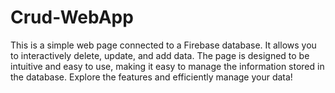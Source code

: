 # Crud-WebApp

This is a simple web page connected to a Firebase database.
It allows you to interactively delete, update, and add data. The page is designed to be intuitive and easy to use,
making it easy to manage the information stored in the database. Explore the features and efficiently manage your data!

